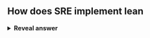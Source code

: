 ## How does SRE implement lean
<details>
<summary><b>Reveal answer</b></summary>
<b>- Error budget: A limit on the number of errors</b>&nbsp;in production before new features get developed. Devs must fix the errors!<br><br><b>- Polarised time:</b>&nbsp;Reduce handoffs by when a person comes into work, they know if it'll be development work or operations work.&nbsp;
</details>
